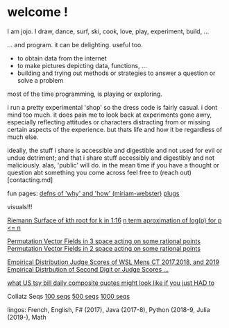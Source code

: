 welcome !
====

I am jojo. I draw, dance, surf, ski, cook, love, play, experiment, build, ...

... and program. it can be delighting. useful too.
- to obtain data from the internet
- to make pictures depicting data, functions, ...
- building and trying out methods or strategies to answer a question or solve a problem 

most of the time programming, is playing or exploring.

i run a pretty experimental 'shop' so the dress code is fairly casual. i dont mind too much. it does pain me to look back at experiments gone awry, especially reflecting attitudes or characters distracting from or missing certain aspects of the experience. but thats life and how it be regardless of much else. 

ideally, the stuff i share is accessible and digestible and not used for evil or undue detriment; and that i share stuff accessibly and digestibly and not maliciously. alas, 'public' will do.
in the mean time if you have a thought or question abt something you come across feel free to (reach out)[contacting.md]

fun pages:
    [defns of 'why' and 'how' (miriam-webster)](whyhow.md)
    [plugs](plug.md)

visuals!!!

[Riemann Surface of kth root for k in 1:16](RiemannSurfacesOf1stRootTo16thRoot.pdf)
[n term aproximation of log(p) for p <= n ](asymaprxLogOfPrimes.gif)

[Permutation Vector Fields in 3 space acting on some rational points](PermVectFieldsIn3.png)
[Permutation Vector Fields in 2 space acting on some rational points](PermVectFieldsIn2.png)

[Empirical Distribution Judge Scores of WSL Mens CT 2017,2018, and 2019](EDFofJudgeScores.PNG)
[Empirical Distrbution of Second Digit or Judge Scores ... ](EDFof2ndDigitOfJudgeScores.PNG)

[what US tsy bill daily composite quotes might look like if you just HAD to](RatesPlots.html)

Collatz Seqs
[100 seqs](CollatzDictSeqs100.PNG)
[500 seqs](CollatzDictSeqs500.PNG) 
[1000 seqs](CollatzDictSeqs1000.PNG)

lingos: French, English, F# (2017), Java (2017-8), Python (2018-9, Julia (2019-), Math